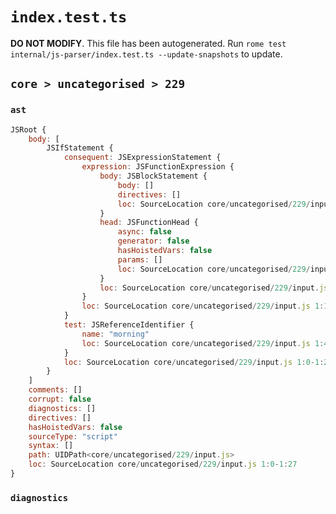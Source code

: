 # `index.test.ts`

**DO NOT MODIFY**. This file has been autogenerated. Run `rome test internal/js-parser/index.test.ts --update-snapshots` to update.

## `core > uncategorised > 229`

### `ast`

```javascript
JSRoot {
	body: [
		JSIfStatement {
			consequent: JSExpressionStatement {
				expression: JSFunctionExpression {
					body: JSBlockStatement {
						body: []
						directives: []
						loc: SourceLocation core/uncategorised/229/input.js 1:24-1:26
					}
					head: JSFunctionHead {
						async: false
						generator: false
						hasHoistedVars: false
						params: []
						loc: SourceLocation core/uncategorised/229/input.js 1:22-1:24
					}
					loc: SourceLocation core/uncategorised/229/input.js 1:14-1:26
				}
				loc: SourceLocation core/uncategorised/229/input.js 1:13-1:27
			}
			test: JSReferenceIdentifier {
				name: "morning"
				loc: SourceLocation core/uncategorised/229/input.js 1:4-1:11 (morning)
			}
			loc: SourceLocation core/uncategorised/229/input.js 1:0-1:27
		}
	]
	comments: []
	corrupt: false
	diagnostics: []
	directives: []
	hasHoistedVars: false
	sourceType: "script"
	syntax: []
	path: UIDPath<core/uncategorised/229/input.js>
	loc: SourceLocation core/uncategorised/229/input.js 1:0-1:27
}
```

### `diagnostics`

```

```
